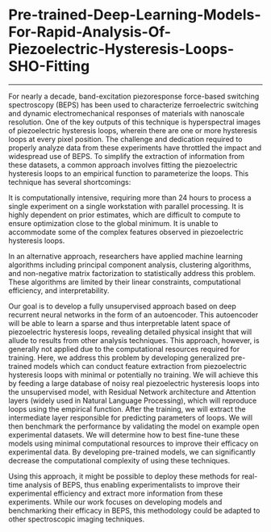 # Pre-trained-Deep-Learning-Models-For-Rapid-Analysis-Of-Piezoelectric-Hysteresis-Loops-SHO-Fitting

---

For nearly a decade, band-excitation piezoresponse force-based switching spectroscopy (BEPS) has been used to characterize ferroelectric switching and dynamic electromechanical responses of materials with nanoscale resolution. One of the key outputs of this technique is hyperspectral images of piezoelectric hysteresis loops, wherein there are one or more hysteresis loops at every pixel position. The challenge and dedication required to properly analyze data from these experiments have throttled the impact and widespread use of BEPS. To simplify the extraction of information from these datasets, a common approach involves fitting the piezoelectric hysteresis loops to an empirical function to parameterize the loops. This technique has several shortcomings:

It is computationally intensive, requiring more than 24 hours to process a single experiment on a single workstation with parallel processing.
It is highly dependent on prior estimates, which are difficult to compute to ensure optimization close to the global minimum.
It is unable to accommodate some of the complex features observed in piezoelectric hysteresis loops.

In an alternative approach, researchers have applied machine learning algorithms including principal component analysis, clustering algorithms, and non-negative matrix factorization to statistically address this problem. These algorithms are limited by their linear constraints, computational efficiency, and interpretability.

Our goal is to develop a fully unsupervised approach based on deep recurrent neural networks in the form of an autoencoder. This autoencoder will be able to learn a sparse and thus interpretable latent space of piezoelectric hysteresis loops, revealing detailed physical insight that will allude to results from other analysis techniques. This approach, however, is generally not applied due to the computational resources required for training. Here, we address this problem by developing generalized pre-trained models which can conduct feature extraction from piezoelectric hysteresis loops with minimal or potentially no training. We will achieve this by feeding a large database of noisy real piezoelectric hysteresis loops into the unsupervised model, with Residual Network architecture and Attention layers (widely used in Natural Language Processing), which will reproduce loops using the empirical function. After the training, we will extract the intermediate layer responsible for predicting parameters of loops. We will then benchmark the performance by validating the model on example open experimental datasets. We will determine how to best fine-tune these models using minimal computational resources to improve their efficacy on experimental data. By developing pre-trained models, we can significantly decrease the computational complexity of using these techniques.

Using this approach, it might be possible to deploy these methods for real-time analysis of BEPS, thus enabling experimentalists to improve their experimental efficiency and extract more information from these experiments. While our work focuses on developing models and benchmarking their efficacy in BEPS, this methodology could be adapted to other spectroscopic imaging techniques.
